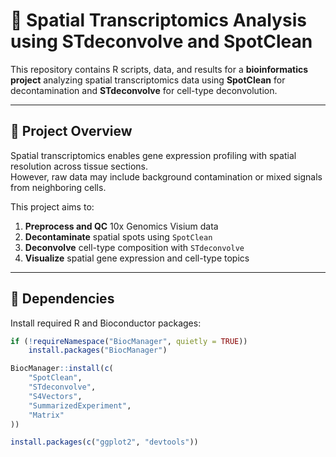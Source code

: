 # 🧬 Spatial Transcriptomics Analysis using STdeconvolve and SpotClean

This repository contains R scripts, data, and results for a **bioinformatics project** analyzing spatial transcriptomics data using **SpotClean** for decontamination and **STdeconvolve** for cell-type deconvolution.

---

## 📂 Project Overview

Spatial transcriptomics enables gene expression profiling with spatial resolution across tissue sections.  
However, raw data may include background contamination or mixed signals from neighboring cells.  

This project aims to:
1. **Preprocess and QC** 10x Genomics Visium data  
2. **Decontaminate** spatial spots using `SpotClean`  
3. **Deconvolve** cell-type composition with `STdeconvolve`  
4. **Visualize** spatial gene expression and cell-type topics

---

## 🧰 Dependencies

Install required R and Bioconductor packages:

```r
if (!requireNamespace("BiocManager", quietly = TRUE))
    install.packages("BiocManager")

BiocManager::install(c(
    "SpotClean",
    "STdeconvolve",
    "S4Vectors",
    "SummarizedExperiment",
    "Matrix"
))

install.packages(c("ggplot2", "devtools"))
